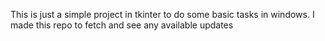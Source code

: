 This is just a simple project in tkinter to do some basic tasks in windows. I made this repo to fetch and see any available updates
